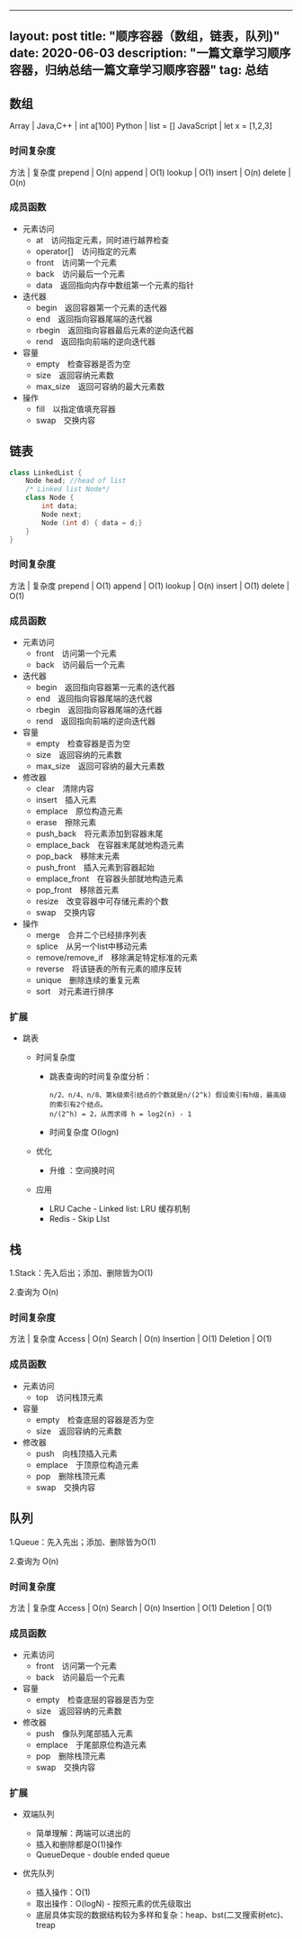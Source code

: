 
---
layout: post
title: "顺序容器（数组，链表，队列)"
date: 2020-06-03
description: "一篇文章学习顺序容器，归纳总结一篇文章学习顺序容器"
tag: 总结
---

## 数组
Array | 
Java,C++ | int a[100]
Python | list = []
JavaScript | let x = [1,2,3]


### 时间复杂度
方法 | 复杂度
prepend	| O(n)
append | O(1)
lookup | O(1)
insert | O(n)
delete | O(n)

### 成员函数

- 元素访问
	- at&emsp;访问指定元素，同时进行越界检查
	- operator[]&emsp;访问指定的元素
	- front&emsp;访问第一个元素
	- back&emsp;访问最后一个元素
	- data&emsp;返回指向内存中数组第一个元素的指针
- 迭代器
	- begin&emsp;返回容器第一个元素的迭代器
	- end&emsp;返回指向容器尾端的迭代器
	- rbegin&emsp;返回指向容器最后元素的逆向迭代器
	- rend&emsp;返回指向前端的逆向迭代器
- 容量
	- empty&emsp;检查容器是否为空
	- size&emsp;返回容纳元素数
	- max_size&emsp;返回可容纳的最大元素数
- 操作
	- fill&emsp;以指定值填充容器
	- swap&emsp;交换内容
 
## 链表
``` cpp
class LinkedList {
	Node head; //head of list
	/* Linked list Node*/
	class Node {
		int data;
		Node next;
		Node (int d) { data = d;}
	}
}
```
### 时间复杂度
方法 | 复杂度
prepend | O(1)
append | O(1)
lookup | O(n)
insert | O(1)
delete | O(1)

### 成员函数

- 元素访问
	- front&emsp;访问第一个元素
	- back&emsp;访问最后一个元素
- 迭代器
	- begin&emsp;返回指向容器第一元素的迭代器
	- end&emsp;返回指向容器尾端的迭代器
	- rbegin&emsp;返回指向容器尾端的迭代器
	- rend&emsp;返回指向前端的逆向迭代器
- 容量
	- empty&emsp;检查容器是否为空
	- size&emsp;返回容纳的元素数
	- max_size&emsp;返回可容纳的最大元素数
- 修改器
	- clear&emsp;清除内容
	- insert&emsp;插入元素
	- emplace&emsp;原位构造元素
	- erase&emsp;擦除元素
	- push_back&emsp;将元素添加到容器末尾
	- emplace_back&emsp;在容器末尾就地构造元素
	- pop_back&emsp;移除末元素
	- push_front&emsp;插入元素到容器起始
	- emplace_front&emsp;在容器头部就地构造元素
	- pop_front&emsp;移除首元素
	- resize&emsp;改变容器中可存储元素的个数
	- swap&emsp;交换内容
- 操作
	- merge&emsp;合并二个已经排序列表
	- splice&emsp;从另一个list中移动元素
	- remove/remove_if&emsp;移除满足特定标准的元素
	- reverse&emsp;将该链表的所有元素的顺序反转
	- unique&emsp;删除连续的重复元素
	- sort&emsp;对元素进行排序

### 扩展

- 跳表

	- 时间复杂度
      - 跳表查询的时间复杂度分析：

	        n/2、n/4、n/8、第k级索引结点的个数就是n/(2^k) 假设索引有h级，最高级的索引有2个结点。
            n/(2^h) = 2，从而求得 h = log2(n) - 1
	  
	  - 时间复杂度 O(logn)

	- 优化
	  - 升维 ：空间换时间
	- 应用
	  - LRU Cache - Linked list: LRU 缓存机制
	  - Redis - Skip LIst

## 栈
1.Stack：先入后出；添加、删除皆为O(1)

2.查询为 O(n)

### 时间复杂度
方法 | 复杂度
Access | O(n)
Search | O(n)
Insertion | O(1)
Deletion | O(1)
### 成员函数

- 元素访问
	- top&emsp;访问栈顶元素
- 容量
	- empty&emsp;检查底层的容器是否为空
	- size&emsp;返回容纳的元素数
- 修改器
	- push&emsp;向栈顶插入元素
	- emplace&emsp;于顶原位构造元素
	- pop&emsp;删除栈顶元素
	- swap&emsp;交换内容

## 队列
1.Queue：先入先出；添加、删除皆为O(1)

2.查询为 O(n)

### 时间复杂度
方法 | 复杂度
Access | O(n)
Search | O(n)
Insertion | O(1)
Deletion | O(1)

### 成员函数

- 元素访问
	- front&emsp;访问第一个元素
	- back&emsp;访问最后一个元素
- 容量
	- empty&emsp;检查底层的容器是否为空
	- size&emsp;返回容纳的元素数
- 修改器
	- push&emsp;像队列尾部插入元素
	- emplace&emsp;于尾部原位构造元素
	- pop&emsp;删除栈顶元素
	- swap&emsp;交换内容

### 扩展

- 双端队列

  - 简单理解：两端可以进出的
  - 插入和删除都是O(1)操作
  - QueueDeque - double ended queue

- 优先队列

  - 插入操作：O(1)
  - 取出操作：O(logN) - 按照元素的优先级取出
  - 底层具体实现的数据结构较为多样和复杂：heap、bst(二叉搜索树etc)、treap
